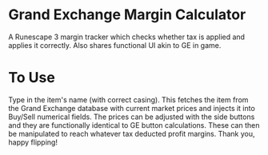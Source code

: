 # Grand Exchange Margin Calculator
A Runescape 3 margin tracker which checks whether tax is applied and applies it correctly. Also shares functional UI akin to GE in game.

# To Use
Type in the item's name (with correct casing). This fetches the item from the Grand Exchange database with current market prices and injects it into Buy/Sell numerical fields. 
The prices can be adjusted with the side buttons and they are functionally identical to GE button calculations. 
These can then be manipulated to reach whatever tax deducted profit margins.
Thank you, happy flipping!
